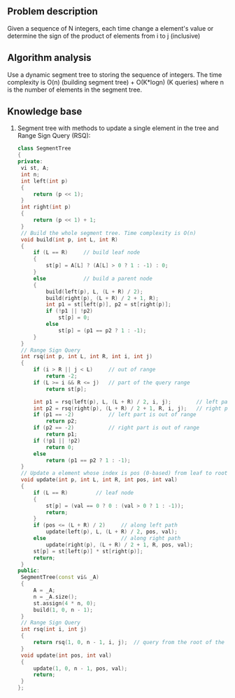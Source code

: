 ## Problem description

Given a sequence of N integers, each time change a element's value or determine the sign of the product of elements from i to j (inclusive)

## Algorithm analysis

Use a dynamic segment tree to storing the sequence of integers.
The time complexity is O(n) (building segment tree) + O(K*logn) (K queries) where n is the number of elements in the segment tree.

## Knowledge base

1. Segment tree with methods to update a single element in the tree and Range Sign Query (RSQ):

   ```c++
   class SegmentTree
   {
   private:
   	vi st, A;
   	int n;
   	int left(int p)
   	{
   		return (p << 1);
   	}
   	int right(int p)
   	{
   		return (p << 1) + 1;
   	}
   	// Build the whole segment tree. Time complexity is O(n)
   	void build(int p, int L, int R)
   	{
   		if (L == R)		// build leaf node
   		{
   			st[p] = A[L] ? (A[L] > 0 ? 1 : -1) : 0;
   		}
   		else			// build a parent node
   		{
   			build(left(p), L, (L + R) / 2);
   			build(right(p), (L + R) / 2 + 1, R);
   			int p1 = st[left(p)], p2 = st[right(p)];
   			if (!p1 || !p2)
   				st[p] = 0;
   			else
   				st[p] = (p1 == p2 ? 1 : -1);
   		}
   	}
   	// Range Sign Query
   	int rsq(int p, int L, int R, int i, int j)
   	{
   		if (i > R || j < L)		// out of range
   			return -2;
   		if (L >= i && R <= j)	// part of the query range
   			return st[p];
   
   		int p1 = rsq(left(p), L, (L + R) / 2, i, j);		// left part query
   		int p2 = rsq(right(p), (L + R) / 2 + 1, R, i, j);	// right part query
   		if (p1 == -2)			// left part is out of range
   			return p2;
   		if (p2 == -2)			// right part is out of range
   			return p1;
   		if (!p1 || !p2)
   			return 0;
   		else
   			return (p1 == p2 ? 1 : -1);
   	}
   	// Update a element whose index is pos (0-based) from leaf to root
   	void update(int p, int L, int R, int pos, int val)
   	{
   		if (L == R)			// leaf node
   		{
   			st[p] = (val == 0 ? 0 : (val > 0 ? 1 : -1));
   			return;
   		}
   		if (pos <= (L + R) / 2)		// along left path
   			update(left(p), L, (L + R) / 2, pos, val);
   		else						// along right path
   			update(right(p), (L + R) / 2 + 1, R, pos, val);
   		st[p] = st[left(p)] * st[right(p)];
   		return;
   	}
   public:
   	SegmentTree(const vi& _A)
   	{
   		A = _A;
   		n = _A.size();
   		st.assign(4 * n, 0);
   		build(1, 0, n - 1);
   	}
   	// Range Sign Query
   	int rsq(int i, int j)
   	{
   		return rsq(1, 0, n - 1, i, j);	// query from the root of the segment tree
   	}
   	void update(int pos, int val)
   	{
   		update(1, 0, n - 1, pos, val);
   		return;
   	}
   };
   ```

   